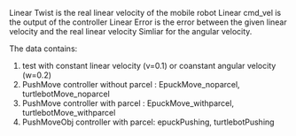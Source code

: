 Linear Twist is the real linear velocity of the mobile robot
Linear cmd_vel is the output of the controller
Linear Error is the error between the given linear velocity and the real linear velocity
Simliar for the angular velocity.

The data contains: 
1. test with constant linear velocity (v=0.1) or coanstant angular velocity (w=0.2)
2. PushMove controller without parcel : EpuckMove_noparcel, turtlebotMove_noparcel
3. PushMove controller with parcel : EpuckMove_withparcel, turtlebotMove_withparcel
4. PushMoveObj controller with parcel: epuckPushing, turtlebotPushing
